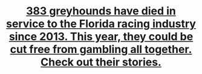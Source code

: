 <!doctype html>
<html lang="en">
    <head>
        <meta name="viewport" content="width=device-width, initial-scale=1.0">
        <link rel="stylesheet" href="https://aglorioso.github.io/greyound_news_app/build/static/style.css" >        
        <link rel="stylesheet" href="https://cdnjs.cloudflare.com/ajax/libs/leaflet/0.7.7/leaflet.css" >
        <script src="https://cdnjs.cloudflare.com/ajax/libs/leaflet/0.7.7/leaflet.js"></script>
    </head>
    <body>
           <header>
            <h1>
            <a href="http://naplesnews-floridagreyhounds.com/build/index.html">383 greyhounds have died in service to the Florida racing industry since 2013. This year, they could be cut free from gambling all together. Check out their stories.</a> <br/><br/>
            </h1>
        </header>